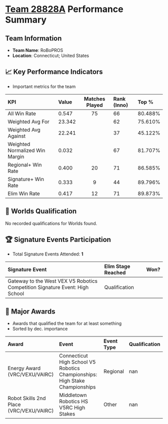 # [Team 28828A](https://https://www.robotevents.com/teams/V5RC/28828A) Performance Summary

##  Team Information
- **Team Name**: RoBoPROS
- **Location**: Connecticut; United States

## 📈 Key Performance Indicators
- Important metrics for the team

| KPI | Value | Matches Played | Rank (Inno) | Top % |
|:---|:-----|:--------------:|:----|:-----|
| All Win Rate | 0.547 | 75 | 66 | 80.488% |
| Weighted Avg For | 23.342 |  | 62 | 75.610% |
| Weighted Avg Against | 22.241 |  | 37 | 45.122% |
| Weighted Normalized Win Margin | 0.032 |  | 67 | 81.707% |
| Regional+ Win Rate | 0.400 | 20 | 71 | 86.585% |
| Signature+ Win Rate | 0.333 | 9 | 44 | 89.796% |
| Elim Win Rate | 0.417 | 12 | 71 | 89.873% |


## 🎯 Worlds Qualification
No recorded qualifications for Worlds found.

## 🏆 Signature Events Participation
- Total Signature Events Attended: **1**

| Signature Event | Elim Stage Reached | Won? |
|:----------------|:-------------------|:----|
| Gateway to the West VEX V5 Robotics Competition Signature Event: High School | Qualification |  |


## 🥇 Major Awards
- Awards that qualified the team for at least something
- Sorted by dec. importance

| Award | Event | Event Type | Qualification |
|:------|:------|:-----------|:--------------|
| Energy Award (VRC/VEXU/VAIRC) | Connecticut High School V5 Robotics Championships: High Stake Championships | Regional | nan |
| Robot Skills 2nd Place (VRC/VEXU/VAIRC) | Middletown Robotics HS V5RC High Stakes | Other | nan |

